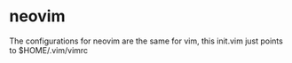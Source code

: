 # neovim

The configurations for neovim are the same for vim, this init.vim just points
to $HOME/.vim/vimrc
